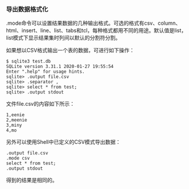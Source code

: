 ### 导出数据格式化

.mode命令可以设置结果数据的几种输出格式。可选的格式有csv、column、html、insert、line、list、tabs和tcl，每种格式都用不同的用途。默认值是list，list模式下显示结果集时列间以默认的分割符分割。

如果想以CSV格式输出一个表的数据，可进行如下操作：

```
$ sqlite3 test.db
SQLite version 3.31.1 2020-01-27 19:55:54
Enter ".help" for usage hints.
sqlite> .output file.csv
sqlite> .separator ,
sqlite> select * from test;
sqlite> .output stdout
```

文件file.csv的内容如下所示：

```
1,eenie
2,meenie
3,miny
4,mo
```

另外可以使用Shell中已定义的CSV模式导出数据：

```
.output file.csv
.mode csv
select * from test;
.output stdout
```

得到的结果是相同的。
